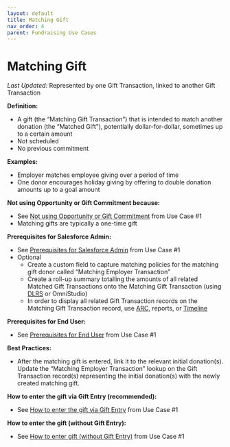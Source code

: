 ```yaml
---
layout: default
title: Matching Gift
nav_order: 4
parent: Fundraising Use Cases
---
```


# Matching Gift
*Last Updated:*
Represented by one Gift Transaction, linked to another Gift Transaction

**Definition:**



* A gift (the “Matching Gift Transaction”) that is intended to match another donation (the “Matched Gift”), potentially dollar-for-dollar, sometimes up to a certain amount
* Not scheduled
* No previous commitment

**Examples:**



* Employer matches employee giving over a period of time
* One donor encourages holiday giving by offering to double donation amounts up to a goal amount

**Not using Opportunity or Gift Commitment because:**



* See [Not using Opportunity or Gift Commitment](https://docs.google.com/document/d/1R4sRRd1VSMeSmUbVenMY6ci_GE0FLp_FR0fYu99xvYs/edit#bookmark=id.5a667yd60mvb) from Use Case #1
* Matching gifts are typically a one-time gift

**Prerequisites for Salesforce Admin:**



* See [Prerequisites for Salesforce Admin](https://docs.google.com/document/d/1R4sRRd1VSMeSmUbVenMY6ci_GE0FLp_FR0fYu99xvYs/edit#bookmark=id.gx3dedhygoag) from Use Case #1
* Optional
    * Create a custom field to capture matching policies for the matching gift donor called “Matching Employer Transaction”
    * Create a roll-up summary totalling the amounts of all related Matched Gift Transactions onto the Matching Gift Transaction (using [DLRS](https://sfdo-community-sprints.github.io/DLRS-Documentation/) or OmniStudio) 
    * In order to display all related Gift Transaction records on the Matching Gift Transaction record, use [ARC](https://help.salesforce.com/s/articleView?id=sf.fsc_admin_arc_overview.htm&type=5), reports, or [Timeline](https://help.salesforce.com/s/articleView?id=sfdo.NPC_PM_Set_Up_a_Timeline.htm&type=5)

**Prerequisites for End User:**



* See [Prerequisites for End User](https://docs.google.com/document/d/1R4sRRd1VSMeSmUbVenMY6ci_GE0FLp_FR0fYu99xvYs/edit#bookmark=id.knb9325eefm8) from Use Case #1

**Best Practices:**



* After the matching gift is entered, link it to the relevant initial donation(s). Update the “Matching Employer Transaction” lookup on the Gift Transaction record(s) representing the initial donation(s) with the newly created matching gift.

**How to enter the gift via Gift Entry (recommended):**



* See [How to enter the gift via Gift Entry](https://docs.google.com/document/d/1R4sRRd1VSMeSmUbVenMY6ci_GE0FLp_FR0fYu99xvYs/edit#bookmark=id.1e6ubmrzs3at) from Use Case #1

**How to enter the gift (without Gift Entry):**



* See [How to enter gift (without Gift Entry)](https://docs.google.com/document/d/1R4sRRd1VSMeSmUbVenMY6ci_GE0FLp_FR0fYu99xvYs/edit#bookmark=id.vmcuyvd78uwj) from Use Case #1
